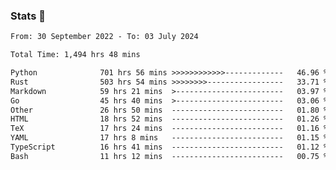 ### Stats 👋
<!--START_SECTION:waka-->

```txt
From: 30 September 2022 - To: 03 July 2024

Total Time: 1,494 hrs 48 mins

Python              701 hrs 56 mins >>>>>>>>>>>>-------------   46.96 %
Rust                503 hrs 54 mins >>>>>>>>-----------------   33.71 %
Markdown            59 hrs 21 mins  >------------------------   03.97 %
Go                  45 hrs 40 mins  >------------------------   03.06 %
Other               26 hrs 50 mins  -------------------------   01.80 %
HTML                18 hrs 52 mins  -------------------------   01.26 %
TeX                 17 hrs 24 mins  -------------------------   01.16 %
YAML                17 hrs 8 mins   -------------------------   01.15 %
TypeScript          16 hrs 41 mins  -------------------------   01.12 %
Bash                11 hrs 12 mins  -------------------------   00.75 %
```

<!--END_SECTION:waka-->

<!--
**buhaytza2005/buhaytza2005** is a ✨ _special_ ✨ repository because its `README.md` (this file) appears on your GitHub profile.

Here are some ideas to get you started:

- 🔭 I’m currently working on ...
- 🌱 I’m currently learning ...
- 👯 I’m looking to collaborate on ...
- 🤔 I’m looking for help with ...
- 💬 Ask me about ...
- 📫 How to reach me: ...
- 😄 Pronouns: ...
- ⚡ Fun fact: ...
-->


